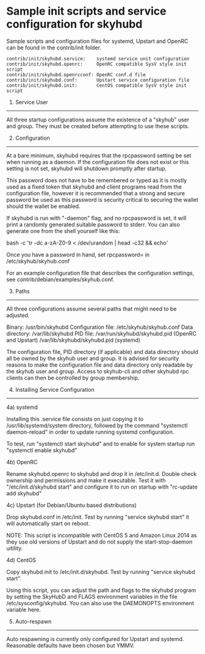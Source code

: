 Sample init scripts and service configuration for skyhubd
==========================================================

Sample scripts and configuration files for systemd, Upstart and OpenRC
can be found in the contrib/init folder.

    contrib/init/skyhubd.service:    systemd service unit configuration
    contrib/init/skyhubd.openrc:     OpenRC compatible SysV style init script
    contrib/init/skyhubd.openrcconf: OpenRC conf.d file
    contrib/init/skyhubd.conf:       Upstart service configuration file
    contrib/init/skyhubd.init:       CentOS compatible SysV style init script

1. Service User
---------------------------------

All three startup configurations assume the existence of a "skyhub" user
and group.  They must be created before attempting to use these scripts.

2. Configuration
---------------------------------

At a bare minimum, skyhubd requires that the rpcpassword setting be set
when running as a daemon.  If the configuration file does not exist or this
setting is not set, skyhubd will shutdown promptly after startup.

This password does not have to be remembered or typed as it is mostly used
as a fixed token that skyhubd and client programs read from the configuration
file, however it is recommended that a strong and secure password be used
as this password is security critical to securing the wallet should the
wallet be enabled.

If skyhubd is run with "-daemon" flag, and no rpcpassword is set, it will
print a randomly generated suitable password to stderr.  You can also
generate one from the shell yourself like this:

bash -c 'tr -dc a-zA-Z0-9 < /dev/urandom | head -c32 && echo'

Once you have a password in hand, set rpcpassword= in /etc/skyhub/skyhub.conf

For an example configuration file that describes the configuration settings,
see contrib/debian/examples/skyhub.conf.

3. Paths
---------------------------------

All three configurations assume several paths that might need to be adjusted.

Binary:              /usr/bin/skyhubd
Configuration file:  /etc/skyhub/skyhub.conf
Data directory:      /var/lib/skyhubd
PID file:            /var/run/skyhubd/skyhubd.pid (OpenRC and Upstart)
                     /var/lib/skyhubd/skyhubd.pid (systemd)

The configuration file, PID directory (if applicable) and data directory
should all be owned by the skyhub user and group.  It is advised for security
reasons to make the configuration file and data directory only readable by the
skyhub user and group.  Access to skyhub-cli and other skyhubd rpc clients
can then be controlled by group membership.

4. Installing Service Configuration
-----------------------------------

4a) systemd

Installing this .service file consists on just copying it to
/usr/lib/systemd/system directory, followed by the command
"systemctl daemon-reload" in order to update running systemd configuration.

To test, run "systemctl start skyhubd" and to enable for system startup run
"systemctl enable skyhubd"

4b) OpenRC

Rename skyhubd.openrc to skyhubd and drop it in /etc/init.d.  Double
check ownership and permissions and make it executable.  Test it with
"/etc/init.d/skyhubd start" and configure it to run on startup with
"rc-update add skyhubd"

4c) Upstart (for Debian/Ubuntu based distributions)

Drop skyhubd.conf in /etc/init.  Test by running "service skyhubd start"
it will automatically start on reboot.

NOTE: This script is incompatible with CentOS 5 and Amazon Linux 2014 as they
use old versions of Upstart and do not supply the start-stop-daemon uitility.

4d) CentOS

Copy skyhubd.init to /etc/init.d/skyhubd. Test by running "service skyhubd start".

Using this script, you can adjust the path and flags to the skyhubd program by
setting the SkyHubD and FLAGS environment variables in the file
/etc/sysconfig/skyhubd. You can also use the DAEMONOPTS environment variable here.

5. Auto-respawn
-----------------------------------

Auto respawning is currently only configured for Upstart and systemd.
Reasonable defaults have been chosen but YMMV.

